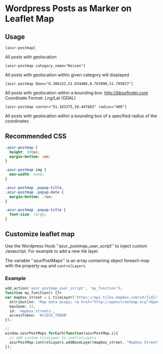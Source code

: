 # Wordpress Posts as Marker on Leaflet Map


## Usage
```
[azur-postmap]
```
All posts with geolocation
```
[azur-postmap category_name="Reisen"]
```
All posts with geolocation within given category will displayed

```
[azur-postmap bbox="6.306152,51.034486,8.767090,51.795027"]
```
All posts with geolocation within a bounding box: http://bboxfinder.com  Coordinate Format: Lng/Lat (GDAL)

```
[azur-postmap center="51.163375,10.447683" radius="400"]
```
All posts with geolocation within a bounding box of a specified radius of the coordinates

## Recommended CSS
```CSS 
.azur-postmap {
  height: 500px;
  margin-bottom: 1em;
}

.azur-postmap img {
  max-width: none;
}

.azur-postmap .popup-title,
.azur-postmap .popup-date {
  margin-bottom: .5em;
}

.azur-postmap .popup-title {
  font-size: large;
}
```

## Customize leaflet map
Use the Wordpress Hook ''azur_postmap_user_script'' to inject custom Javascript. For example to add a new tile layer.

The variable ''azurPostMaps'' is an array containing object foreach map with the property `map` and `controlLayers`

### Example
```PHP
add_action('azur_postmap_user_script', 'my_function');
function my_function() {?>
var mapbox_street = L.tileLayer('https://api.tiles.mapbox.com/v4/{id}/{z}/{x}/{y}.png?access_token={accessToken}', {
  attribution: 'Map data &copy; <a href="http://openstreetmap.org">OpenStreetMap</a> contributors, <a href="http://creativecommons.org/licenses/by-sa/2.0/">CC-BY-SA</a>, Imagery © <a href="http://mapbox.com">Mapbox</a>',
  maxZoom: 22,
  id: 'mapbox.streets',
  accessToken: 'ACCESS_TOKEN'
});

// 
window.azurPostMaps.forEach(function(azurPostMap,i){
  // add custom tileLayer to controlLayers
  azurPostMap.controlLayers.addBaseLayer(mapbox_street, "Mapbox Street");
});
```
